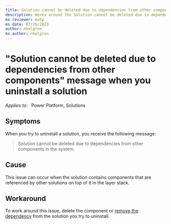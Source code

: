```yaml
---
title: Solution cannot be deleted due to dependencies from other components 
description: Works around the Solution cannot be deleted due to dependencies from other components in the system message that occurs when you uninstall a solution.
ms.reviewer: matp
ms.date: 07/26/2023
author: nhelgren
ms.author: nhelgren
---
```

# "Solution cannot be deleted due to dependencies from other components" message when you uninstall a solution

_Applies to:_ &nbsp; Power Platform, Solutions

## Symptoms

When you try to uninstall a solution, you receive the following message:

> Solution cannot be deleted due to dependencies from other components in the system.

## Cause

This issue can occur when the solution contains components that are referenced by other solutions on top of it in the layer stack.

## Workaround

To work around this issue, delete the component or [remove the dependency](/power-platform/alm/removing-dependencies) from the solution you try to uninstall.
